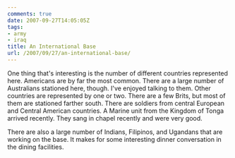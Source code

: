 ```yaml
---
comments: true
date: 2007-09-27T14:05:05Z
tags:
- army
- iraq
title: An International Base
url: /2007/09/27/an-international-base/
---
```


<p>One thing that's interesting is the number of different countries represented here. Americans are by far the most common. There are a large number of Australians stationed here, though. I've enjoyed talking to them. Other countries are represented by one or two. There are a few Brits, but most of them are stationed farther south. There are soldiers from central European and Central American countries. A Marine unit from the Kingdom of Tonga arrived recently. They sang in chapel recently and were very good.</p>
<p>There are also a large number of Indians, Filipinos, and Ugandans that are working on the base. It makes for some interesting dinner conversation in the dining facilities.</p>
